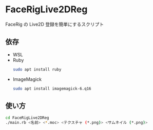 # FaceRigLive2DReg

FaceRig の Live2D 登録を簡単にするスクリプト

## 依存
- WSL
- Ruby
    ```sh
    sudo apt install ruby
    ```
- ImageMagick
    ```sh
    sudo apt install imagemagick-6.q16
    ```

## 使い方
```sh
cd FaceRigLive2DReg
./main.rb <名前> <*.moc> <テクスチャ (*.png)> <サムネイル (*.png)>
```